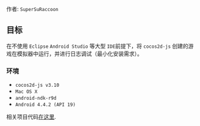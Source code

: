 作者: `SuperSuRaccoon`

## 目标

在不使用 `Eclipse` `Android Studio` 等大型 `IDE`前提下，将 `cocos2d-js` 创建的游戏在模拟器中运行，并进行日志调试（最小化安装需求）。

### 环境

-   `cocos2d-js v3.10`
-   `Mac OS X`
-   `android-ndk-r9d`
-   `Android 4.4.2 (API 19)`

相关项目代码[在这里](https://github.com/supersuraccoon/CocosAndroidEmulator).